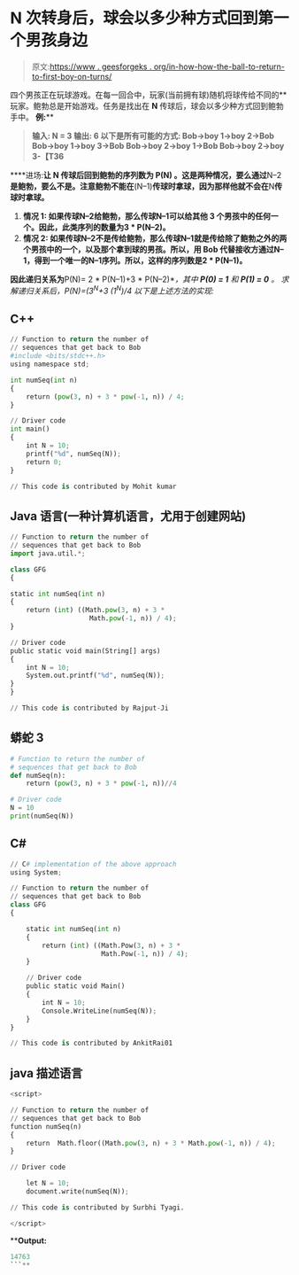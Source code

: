 # N 次转身后，球会以多少种方式回到第一个男孩身边

> 原文:[https://www . geesforgeks . org/in-how-how-the-ball-to-return-to-first-boy-on-turns/](https://www.geeksforgeeks.org/in-how-many-ways-the-ball-will-come-back-to-the-first-boy-after-n-turns/)

四个男孩正在玩球游戏。在每一回合中，玩家(当前拥有球)随机将球传给不同的**玩家。鲍勃总是开始游戏。任务是找出在 **N** 传球后，球会以多少种方式回到鲍勃手中。
**例:**** 

> ****输入:** N = 3
> **输出:** 6
> 以下是所有可能的方式:
> Bob->boy 1->boy 2->Bob
> Bob->boy 1->boy 3->Bob
> Bob->boy 2->boy 1->Bob
> Bob->boy 2->boy 3-【T36**

****进场:**让 **N** 传球后回到鲍勃的序列数为 **P(N)** 。这是两种情况，要么通过**N–2**是鲍勃，要么不是。注意鲍勃不能在**(N–1)**传球时拿球，因为那样他就不会在**N**传球时拿球。** 

1.  ****情况 1:** 如果传球**N–2**给鲍勃，那么传球**N–1**可以给其他 3 个男孩中的任何一个。因此，此类序列的数量为**3 * P(N–2)**。**
2.  ****情况 2:** 如果传球**N–2**不是传给鲍勃，那么传球**N–1**就是传给除了鲍勃之外的两个男孩中的一个，以及那个拿到球的男孩。所以，用 Bob 代替接收方通过**N–1**，得到一个唯一的**N–1**序列。所以，这样的序列数是**2 * P(N–1)**。**

**因此递归关系为**P(N)= 2 * P(N–1)+3 * P(N–2)**，其中 **P(0) = 1** 和 **P(1) = 0** 。
求解递归关系后，**P(N)=(3<sup>N</sup>+3 *(1<sup>N</sup>)/4**
以下是上述方法的实现:** 

## **C++**

```py
// Function to return the number of
// sequences that get back to Bob
#include <bits/stdc++.h>
using namespace std;

int numSeq(int n)
{
    return (pow(3, n) + 3 * pow(-1, n)) / 4;
}

// Driver code
int main()
{
    int N = 10;
    printf("%d", numSeq(N));
    return 0;
}

// This code is contributed by Mohit kumar
```

## **Java 语言(一种计算机语言，尤用于创建网站)**

```py
// Function to return the number of
// sequences that get back to Bob
import java.util.*;

class GFG
{

static int numSeq(int n)
{
    return (int) ((Math.pow(3, n) + 3 *
                    Math.pow(-1, n)) / 4);
}

// Driver code
public static void main(String[] args)
{
    int N = 10;
    System.out.printf("%d", numSeq(N));
}
}

// This code is contributed by Rajput-Ji
```

## **蟒蛇 3**

```py
# Function to return the number of
# sequences that get back to Bob
def numSeq(n):
    return (pow(3, n) + 3 * pow(-1, n))//4

# Driver code
N = 10
print(numSeq(N))
```

## **C#**

```py
// C# implementation of the above approach
using System;

// Function to return the number of
// sequences that get back to Bob
class GFG
{

    static int numSeq(int n)
    {
        return (int) ((Math.Pow(3, n) + 3 *
                       Math.Pow(-1, n)) / 4);
    }

    // Driver code
    public static void Main()
    {
        int N = 10;
        Console.WriteLine(numSeq(N));
    }
}

// This code is contributed by AnkitRai01
```

## **java 描述语言**

```py
<script>

// Function to return the number of
// sequences that get back to Bob
function numSeq(n)
{
    return  Math.floor((Math.pow(3, n) + 3 * Math.pow(-1, n)) / 4);
}

// Driver code

    let N = 10;
    document.write(numSeq(N));

// This code is contributed by Surbhi Tyagi.

</script>
```

****Output:** 

```py
14763
```**